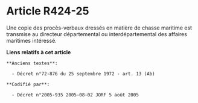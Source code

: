 # Article R424-25

Une copie des procès-verbaux dressés en matière de chasse maritime est transmise au directeur départemental ou
interdépartemental des affaires maritimes intéressé.

**Liens relatifs à cet article**

	**Anciens textes**:

	  - Décret n°72-876 du 25 septembre 1972 - art. 13 (Ab)

	**Codifié par**:

	  - Décret n°2005-935 2005-08-02 JORF 5 août 2005
